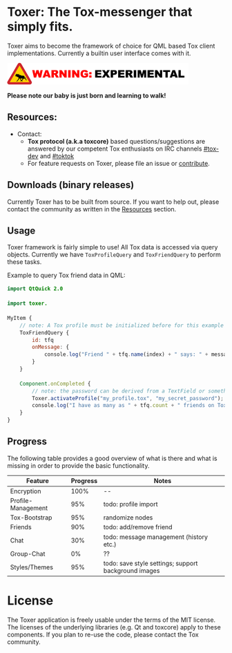 # Toxer: The Tox-messenger that simply fits.
Toxer aims to become the framework of choice for QML based Tox client implementations. Currently a builtin user interface comes with it.

![! WARNING: EXPERIMENTAL !](webres/experimental.png  "ToxerIsExperimental")

**Please note our baby is just born and learning to walk!**

## Resources:

* Contact:
    * **Tox protocol (a.k.a toxcore)** based questions/suggestions are answered by our competent Tox enthusiasts on IRC channels [#tox-dev](irc://irc.freenode.net/#tox-dev) and [#toktok](irc://irc.freenode.net/#toktok)
    * For feature requests on Toxer, please file an issue or [contribute](CONTRIBUTE.md).

## Downloads (binary releases)

Currently Toxer has to be built from source. If you want to help out, please contact the community as written in the [Resources](#resources) section.

## Usage

Toxer framework is fairly simple to use! All Tox data is accessed via query objects. Currently we have `ToxProfileQuery` and `ToxFriendQuery` to perform these tasks.

Example to query Tox friend data in QML:

```qml
import QtQuick 2.0

import toxer.

MyItem {
    // note: A Tox profile must be initialized before for this example to work.
    ToxFriendQuery {
        id: tfq
        onMessage: {
            console.log("Friend " + tfq.name(index) + " says: " + message);
        }
    }

    Component.onCompleted {
        // note: the password can be derived from a TextField or something and is not saved by Toxer in any way!
        Toxer.activateProfile("my_profile.tox", "my_secret_password");
        console.log("I have as many as " + tfq.count + " friends on Tox. Yay!");
    }
}
```

## Progress

The following table provides a good overview of what is there and what is missing in order to provide the basic functionality.

Feature | Progress | Notes
---- | ---- | ----
Encryption | 100% | --
Profile-Management | 95% | todo: profile import
Tox-Bootstrap | 95% | randomize nodes
Friends | 90% | todo: add/remove friend
Chat | 30% | todo: message management (history etc.)
Group-Chat | 0% | ??
Styles/Themes | 95% | todo: save style settings; support background images

# License
The Toxer application is freely usable under the terms of the MIT license. The licenses of the underlying libraries (e.g. Qt and toxcore) apply to these components. If you plan to re-use the code, please contact the Tox community.
